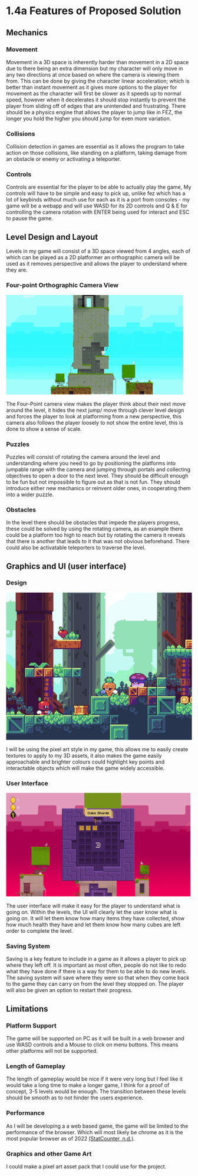 # 1.4a Features of Proposed Solution

## Mechanics

### Movement

Movement in a 3D space is inherently harder than movement in a 2D space due to there being an extra dimension but my character will only move in any two directions at once based on where the camera is viewing them from. This can be done by giving the character linear acceleration; which is better than instant movement as it gives more options to the player for movement as the character will first be slower as it speeds up to normal speed, however when it decelerates it should stop instantly to prevent the player from sliding off of edges that are unintended and frustrating. There should be a physics engine that allows the player to jump like in FEZ, the longer you hold the higher you should jump for even more variation.

### Collisions

Collision detection in games are essential as it allows the program to take action on those collisions, like standing on a platform, taking damage from an obstacle or enemy or activating a teleporter.

### Controls

Controls are essential for the player to be able to actually play the game, My controls will have to be simple and easy to pick up, unlike fez which has a lot of keybinds without much use for each as it is a port from consoles - my game will be a webapp and will use WASD for its 2D controls and Q & E for controlling the camera rotation with ENTER being used for interact and ESC to pause the game.&#x20;

## Level Design and Layout

Levels in my game will consist of a 3D space viewed from 4 angles, each of which can be played as a 2D platformer an orthographic camera will be used as it removes perspective and allows the player to understand where they are.

### Four-point Orthographic Camera View

![Some Gameplay of Fez with the camera rotating around the level and the platforming challenges it creates.](../.gitbook/assets/BruisedSardonicCopperbutterfly-max-1mb.gif)

The Four-Point camera view makes the player think about their next move around the level, it hides the next jump/ move through clever level design and forces the player to look at platforming from a new perspective, this camera also follows the player loosely to not show the entire level, this is done to show a sense of scale.

### Puzzles

Puzzles will consist of rotating the camera around the level and understanding where you need to go by positioning the platforms into jumpable range with the camera and jumping through portals and collecting objectives to open a door to the next level. They should be difficult enough to be fun but not impossible to figure out as that is not fun. They should introduce either new mechanics or reinvent older ones, in cooperating them into a wider puzzle.

### Obstacles

In the level there should be obstacles that impede the players progress, these could be solved by using the rotating camera, as an example there could be a platform too high to reach but by rotating the camera it reveals that there is another that leads to it that was not obvious beforehand. There could also be activatable teleporters to traverse the level.

## Graphics and UI (user interface)

### Design

![](<../.gitbook/assets/image (7) (1).png>)

I will be using the pixel art style in my game, this allows me to easily create textures to apply to my 3D assets, it also makes the game easily approachable and brighter colours could highlight key points and interactable objects which will make the game widely accessible.

### User Interface

![an open inventory in Fez with the UI in the corner](<../.gitbook/assets/image (1).png>)

The user interface will make it easy for the player to understand what is going on. Within the levels, the UI will clearly let the user know what is going on. It will let them know how many items they have collected, show how much health they have and let them know how many cubes are left order to complete the level.

### Saving System

Saving is a key feature to include in a game as it allows a player to pick up where they left off. It is important as most often, people do not like to redo what they have done if there is a way for them to be able to do new levels. The saving system will save where they were so that when they come back to the game they can carry on from the level they stopped on. The player will also be given an option to restart their progress.&#x20;

## Limitations

### Platform Support

The game will be supported on PC as it will be built in a web browser and use WASD controls and a Mouse to click on menu buttons. This means other platforms will not be supported.

### Length of Gameplay

The length of gameplay would be nice if it were very long but I feel like it would take a long time to make a longer game, I think for a proof of concept, 3-5 levels would be enough. The transition between these levels should be smooth as to not hinder the users experience.

### Performance

As I will be developing a a web based game, the game will be limited to the performance of the browser. Which will most likely be chrome as it is the most popular browser as of 2022 [(StatCounter, n.d.)](../reference-list.md).

### Graphics and other Game Art

I could make a pixel art asset pack that I could use for the project.

